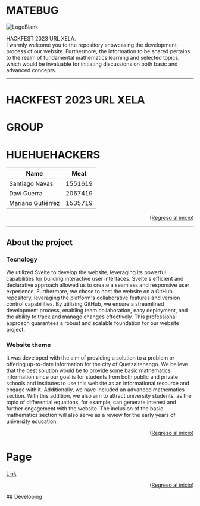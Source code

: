 # MATEBUG
![LogoBlank](https://i.imgur.com/LqNwQNk.png)

HACKFEST 2023 URL XELA.<br> 
I warmly welcome you to the repository showcasing the development process of our website. Furthermore, the information to be shared pertains to the realm of fundamental mathematics learning and selected topics, which would be invaluable for initiating discussions on both basic and advanced concepts.
<hr>

# HACKFEST 2023 URL XELA 
# GROUP
<H1>HUEHUEHACKERS</H1>

|Name | Meat|
| -----------| --------|
|Santiago Navas | 1551619|
|Davi Guerra | 2067419      |
|Mariano Gutiérrez | 1535719 |


<p align="right">(<a href="#top">Regreso al inicio</a>)</p>

<hr>

## About the project
### Tecnology

<p>
 We utilized Svelte to develop the website, leveraging its powerful capabilities for building interactive user interfaces. Svelte's efficient and declarative approach allowed us to create a seamless and responsive user experience. Furthermore, we chose to host the website on a GitHub repository, leveraging the platform's collaborative features and version control capabilities. By utilizing GitHub, we ensure a streamlined development process, enabling team collaboration, easy deployment, and the ability to track and manage changes effectively. This professional approach guarantees a robust and scalable foundation for our website project.
  </p>
  
### Website theme
<p>
It was developed with the aim of providing a solution to a problem or offering up-to-date information for the city of Quetzaltenango. We believe that the best solution would be to provide some basic mathematics information since our goal is for students from both public and private schools and institutes to use this website as an informational resource and engage with it. Additionally, we have included an advanced mathematics section. With this addition, we also aim to attract university students, as the topic of differential equations, for example, can generate interest and further engagement with the website. The inclusion of the basic mathematics section will also serve as a review for the early years of university education. 
  </p>
<p align="right">(<a href="#top">Regreso al inicio</a>)</p>

# Page
[Link]()



<p align="right">(<a href="#top">Regreso al inicio</a>)</p>
## Developing

